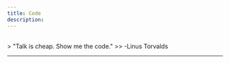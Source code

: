 ```yaml
---
title: Code
description: 
---
```


<br>
> "Talk is cheap. Show me the code."
>> -Linus Torvalds

---